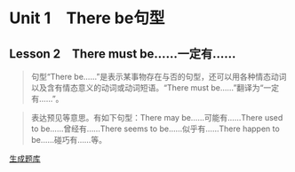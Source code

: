 ﻿ # Unit 1　There be句型
 ## Lesson 2　There must be……一定有……
 
> 句型“There be……”是表示某事物存在与否的句型，还可以用各种情态动词以及含有情态意义的动词或动词短语。“There must be……”翻译为“一定有……”。

> 表达预见等意思。有如下句型：There may be……可能有……There used to be……曾经有……There seems to be……似乎有……There happen to be……碰巧有……等。


 [生成题库](./sentence/f002.json)